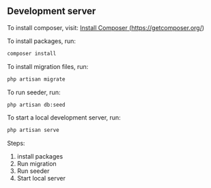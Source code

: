 ## Development server

To install composer, visit:
<a href="https://getcomposer.org/">Install Composer (https://getcomposer.org/)</a>

To install packages, run:
```bash
composer install
```

To install migration files, run:
```bash
php artisan migrate
```

To run seeder, run:
```bash
php artisan db:seed
```

To start a local development server, run:
```bash
php artisan serve
```

Steps:
1) install packages
2) Run migration 
3) Run seeder
4) Start local server